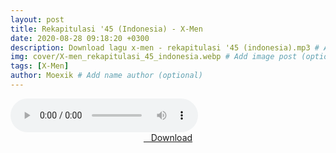 ```yaml
---
layout: post
title: Rekapitulasi '45 (Indonesia) - X-Men
date: 2020-08-28 09:18:20 +0300
description: Download lagu x-men - rekapitulasi '45 (indonesia).mp3 # Add post description (optional)
img: cover/X-men_rekapitulasi_45_indonesia.webp # Add image post (optional)
tags: [X-Men]
author: Moexik # Add name author (optional)
---
```


<audio class='js-player' style="--plyr-color-main: #212121;" controls>
<source src="https://drive.google.com/uc?authuser=0&id=1hFacgYH-lzf4QGWGY1FgKLFXqKyhQD5y&export=download" type="audio/mp3">
</audio><br />

<center>
<a href="/dl/rekapitulasi45indonesia-xmen/" ><i class="fa fa-caret-down" aria-hidden="true"></i>&nbsp; &nbsp;Download</a>
</center><br />
